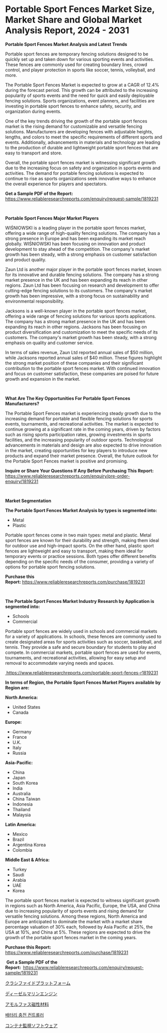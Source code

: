 <p><h1>Portable Sport Fences Market Size, Market Share and Global Market Analysis Report, 2024 - 2031</h1></p><p><strong>Portable Sport Fences Market Analysis and Latest Trends</strong></p>
<p><p>Portable sport fences are temporary fencing solutions designed to be quickly set up and taken down for various sporting events and activities. These fences are commonly used for creating boundary lines, crowd control, and player protection in sports like soccer, tennis, volleyball, and more.</p><p>The Portable Sport Fences Market is expected to grow at a CAGR of 12.4% during the forecast period. This growth can be attributed to the increasing popularity of sports events and the need for quick and easily deployable fencing solutions. Sports organizations, event planners, and facilities are investing in portable sport fences to enhance safety, security, and organization during events.</p><p>One of the key trends driving the growth of the portable sport fences market is the rising demand for customizable and versatile fencing solutions. Manufacturers are developing fences with adjustable heights, lengths, and colors to meet the specific requirements of different sports and events. Additionally, advancements in materials and technology are leading to the production of durable and lightweight portable sport fences that are easy to transport and store.</p><p>Overall, the portable sport fences market is witnessing significant growth due to the increasing focus on safety and organization in sports events and activities. The demand for portable fencing solutions is expected to continue to rise as sports organizations seek innovative ways to enhance the overall experience for players and spectators.</p></p>
<p><strong>Get a Sample PDF of the Report:&nbsp;</strong> <a href="https://www.reliableresearchreports.com/enquiry/request-sample/1819231">https://www.reliableresearchreports.com/enquiry/request-sample/1819231</a></p>
<p>&nbsp;</p>
<p><strong>Portable Sport Fences Major Market Players</strong></p>
<p><p>WIŚNIOWSKI is a leading player in the portable sport fences market, offering a wide range of high-quality fencing solutions. The company has a strong presence in Europe and has been expanding its market reach globally. WIŚNIOWSKI has been focusing on innovation and product development to stay ahead of the competition. The company's market growth has been steady, with a strong emphasis on customer satisfaction and product quality.</p><p>Zaun Ltd is another major player in the portable sport fences market, known for its innovative and durable fencing solutions. The company has a strong market presence in the UK and has been expanding its reach in other regions. Zaun Ltd has been focusing on research and development to offer cutting-edge fencing solutions to its customers. The company's market growth has been impressive, with a strong focus on sustainability and environmental responsibility.</p><p>Jacksons is a well-known player in the portable sport fences market, offering a wide range of fencing solutions for various sports applications. The company has a strong market presence in the UK and has been expanding its reach in other regions. Jacksons has been focusing on product diversification and customization to meet the specific needs of its customers. The company's market growth has been steady, with a strong emphasis on quality and customer service.</p><p>In terms of sales revenue, Zaun Ltd reported annual sales of $50 million, while Jacksons reported annual sales of $40 million. These figures highlight the strong market position of these companies and their significant contribution to the portable sport fences market. With continued innovation and focus on customer satisfaction, these companies are poised for future growth and expansion in the market.</p></p>
<p>&nbsp;</p>
<p><strong>What Are The Key Opportunities For Portable Sport Fences Manufacturers?</strong></p>
<p><p>The Portable Sport Fences market is experiencing steady growth due to the increasing demand for portable and flexible fencing solutions for sports events, tournaments, and recreational activities. The market is expected to continue growing at a significant rate in the coming years, driven by factors such as rising sports participation rates, growing investments in sports facilities, and the increasing popularity of outdoor sports. Technological advancements in materials and design are also expected to drive innovation in the market, creating opportunities for key players to introduce new products and expand their market presence. Overall, the future outlook for the Portable Sport Fences market is positive and promising.</p></p>
<p><strong>Inquire or Share Your Questions If Any Before Purchasing This Report:</strong> <a href="https://www.reliableresearchreports.com/enquiry/pre-order-enquiry/1819231">https://www.reliableresearchreports.com/enquiry/pre-order-enquiry/1819231</a></p>
<p>&nbsp;</p>
<p><strong>Market Segmentation</strong></p>
<p><strong>The Portable Sport Fences Market Analysis by types is segmented into:</strong></p>
<p><ul><li>Metal</li><li>Plastic</li></ul></p>
<p><p>Portable sport fences come in two main types: metal and plastic. Metal sport fences are known for their durability and strength, making them ideal for outdoor use and high-impact sports. On the other hand, plastic sport fences are lightweight and easy to transport, making them ideal for temporary events or practice sessions. Both types offer different benefits depending on the specific needs of the consumer, providing a variety of options for portable sport fencing solutions.</p></p>
<p><strong>Purchase this Report:&nbsp;</strong><a href="https://www.reliableresearchreports.com/purchase/1819231">https://www.reliableresearchreports.com/purchase/1819231</a></p>
<p>&nbsp;</p>
<p><strong>The Portable Sport Fences Market Industry Research by Application is segmented into:</strong></p>
<p><ul><li>Schools</li><li>Commercial</li></ul></p>
<p><p>Portable sport fences are widely used in schools and commercial markets for a variety of applications. In schools, these fences are commonly used to create designated areas for sports activities such as soccer, basketball, and tennis. They provide a safe and secure boundary for students to play and compete. In commercial markets, portable sport fences are used for events, tournaments, and recreational activities, allowing for easy setup and removal to accommodate varying needs and spaces.</p></p>
<p><a href="https://www.reliableresearchreports.com/portable-sport-fences-r1819231">&nbsp;https://www.reliableresearchreports.com/portable-sport-fences-r1819231</a></p>
<p><strong>In terms of Region, the Portable Sport Fences Market Players available by Region are:</strong></p>
<p>
    <p> <strong> North America: </strong>
        <ul>
            <li>United States</li>
            <li>Canada</li>
        </ul>
        </p> 
    <p> <strong> Europe: </strong>
        <ul>
            <li>Germany</li>
            <li>France</li>
            <li>U.K.</li>
            <li>Italy</li>
            <li>Russia</li>
        </ul>
        </p> 
    <p> <strong> Asia-Pacific: </strong>
        <ul>
            <li>China</li>
            <li>Japan</li>
            <li>South Korea</li>
            <li>India</li>
            <li>Australia</li>
            <li>China Taiwan</li>
            <li>Indonesia</li>
            <li>Thailand</li>
            <li>Malaysia</li>
        </ul>
        </p> 
    <p> <strong> Latin America: </strong>
        <ul>
            <li>Mexico</li>
            <li>Brazil</li>
            <li>Argentina Korea</li>
            <li>Colombia</li>
        </ul>
        </p> 
    <p> <strong> Middle East & Africa: </strong>
        <ul>
            <li>Turkey</li>
            <li>Saudi</li>
            <li>Arabia</li>
            <li>UAE</li>
            <li>Korea</li>
        </ul>
    </p>
    </p>
<p><p>The portable sport fences market is expected to witness significant growth in regions such as North America, Asia Pacific, Europe, the USA, and China due to increasing popularity of sports events and rising demand for versatile fencing solutions. Among these regions, North America and Europe are anticipated to dominate the market with a market share percentage valuation of 30% each, followed by Asia Pacific at 25%, the USA at 10%, and China at 5%. These regions are expected to drive the growth of the portable sport fences market in the coming years.</p></p>
<p><strong>Purchase this Report: </strong><a href="https://www.reliableresearchreports.com/purchase/1819231">https://www.reliableresearchreports.com/purchase/1819231</a></p>
<p>&nbsp;<strong>Get a Sample PDF of the Report:&nbsp;&nbsp;</strong><a href="https://www.reliableresearchreports.com/enquiry/request-sample/1819231">https://www.reliableresearchreports.com/enquiry/request-sample/1819231</a></p>
<p><strong></strong></p>
<p><p><a href="https://medium.com/@jack3lambert/%E5%88%86%E9%A1%9E%E5%BA%83%E5%91%8A%E3%83%97%E3%83%A9%E3%83%83%E3%83%88%E3%83%95%E3%82%A9%E3%83%BC%E3%83%A0%E3%81%AE%E5%B8%82%E5%A0%B4%E3%82%B7%E3%82%A7%E3%82%A2%E3%81%AE%E9%80%B2%E5%8C%96%E3%81%A8%E5%B8%82%E5%A0%B4%E6%88%90%E9%95%B7%E3%81%AE%E3%83%88%E3%83%AC%E3%83%B3%E3%83%892024%E5%B9%B4-2031%E5%B9%B4-8474777e3e0f">クラシファイドプラットフォーム</a></p><p><a href="https://github.com/mcbeesbxa270/Market-Research-Report-List-1/blob/main/368580140846.md">ディーゼルマリンエンジン</a></p><p><a href="https://github.com/EmoryYundt1935/Market-Research-Report-List-1/blob/main/302874640847.md">アモルファス磁性材料</a></p><p><a href="https://medium.com/@witoldadamczyk1904/%EB%B0%B0%ED%84%B0%EB%A6%AC-%EC%B6%A9%EC%A0%84-%EC%BB%A8%ED%8A%B8%EB%A1%A4%EB%9F%AC-%EC%8B%9C%EC%9E%A5%EC%9D%80-%EC%8B%9C%EC%9E%A5-%EC%A0%90%EC%9C%A0%EC%9C%A8-%EA%B7%9C%EB%AA%A8-%EB%B0%8F-2031%EB%85%84%EA%B9%8C%EC%A7%80-%EC%98%88%EC%83%81%EB%90%98%EB%8A%94-%EC%98%88%EC%B8%A1%EC%97%90-%EC%B4%88%EC%A0%90%EC%9D%84-%EB%A7%9E%EC%B6%A5%EB%8B%88%EB%8B%A4-a8f0889d90b1">배터리 충전 컨트롤러</a></p><p><a href="https://medium.com/@r.aspinall_32685/%E3%82%B3%E3%83%B3%E3%83%86%E3%83%8A%E7%9B%A3%E8%A6%96%E3%82%BD%E3%83%95%E3%83%88%E3%82%A6%E3%82%A7%E3%82%A2%E3%81%AE%E5%B8%82%E5%A0%B4%E8%AA%BF%E6%9F%BB%E3%83%AC%E3%83%9D%E3%83%BC%E3%83%88-%E3%81%9D%E3%81%AE%E6%AD%B4%E5%8F%B2%E3%81%A82031%E5%B9%B4%E3%81%BE%E3%81%A7%E3%81%AE%E4%BA%88%E6%B8%AC-f0021f4e70b9">コンテナ監視ソフトウェア</a></p></p>